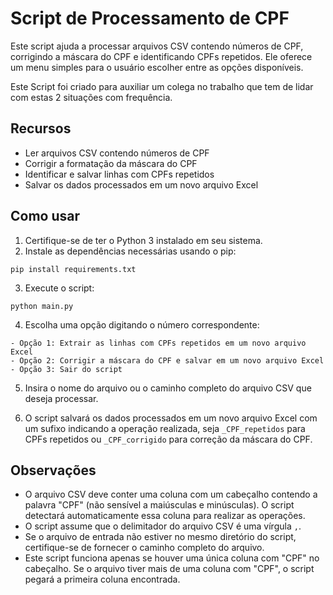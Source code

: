 # Script de Processamento de CPF

Este script ajuda a processar arquivos CSV contendo números de CPF, corrigindo a máscara do CPF e identificando CPFs repetidos. Ele oferece um menu simples para o usuário escolher entre as opções disponíveis.

Este Script foi criado para auxiliar um colega no trabalho que tem de lidar com estas 2 situações com frequência.

## Recursos

- Ler arquivos CSV contendo números de CPF
- Corrigir a formatação da máscara do CPF
- Identificar e salvar linhas com CPFs repetidos
- Salvar os dados processados em um novo arquivo Excel

## Como usar

1. Certifique-se de ter o Python 3 instalado em seu sistema.
2. Instale as dependências necessárias usando o pip:

```
pip install requirements.txt
```

3. Execute o script:

```
python main.py
```

4. Escolha uma opção digitando o número correspondente:

```
- Opção 1: Extrair as linhas com CPFs repetidos em um novo arquivo Excel
- Opção 2: Corrigir a máscara do CPF e salvar em um novo arquivo Excel
- Opção 3: Sair do script
```

5. Insira o nome do arquivo ou o caminho completo do arquivo CSV que deseja processar.

6. O script salvará os dados processados em um novo arquivo Excel com um sufixo indicando a operação realizada, seja `_CPF_repetidos` para CPFs repetidos ou `_CPF_corrigido` para correção da máscara do CPF.

## Observações

- O arquivo CSV deve conter uma coluna com um cabeçalho contendo a palavra "CPF" (não sensível a maiúsculas e minúsculas). O script detectará automaticamente essa coluna para realizar as operações.
- O script assume que o delimitador do arquivo CSV é uma vírgula `,`.
- Se o arquivo de entrada não estiver no mesmo diretório do script, certifique-se de fornecer o caminho completo do arquivo.
- Este script funciona apenas se houver uma única coluna com "CPF" no cabeçalho. Se o arquivo tiver mais de uma coluna com "CPF", o script pegará a primeira coluna encontrada.
